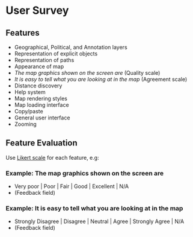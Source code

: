# User Survey

## Features
* Geographical, Political, and Annotation layers
* Representation of explicit objects
* Representation of paths
* Appearance of map
 * *The map graphics shown on the screen are* (Quality scale)
 * *It is easy to tell what you are looking at in the map* (Agreement scale)
* Distance discovery
* Help system
* Map rendering styles
* Map loading interface
* Copy/paste
* General user interface
* Zooming

## Feature Evaluation
Use [Likert scale](https://www.simplypsychology.org/likert-scale.html) for each feature, e.g:

### Example: The map graphics shown on the screen are
* Very poor | Poor | Fair | Good | Excellent | N/A
* (Feedback field)

### Example: It is easy to tell what you are looking at in the map
* Strongly Disagree | Disagree | Neutral | Agree | Strongly Agree | N/A
* (Feedback field)
